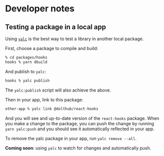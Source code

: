 # Developer notes

## Testing a package in a local app

Using [`yalc`](https://github.com/wclr/yalc) is the best way to test a library in another
local package.

First, choose a package to compile and build:

```zsh
% cd packages/hooks
hooks % yarn dbuild
```

And publish to `yalc`:

```zsh
hooks % yalc publish
```

The `yalc:publish` script will also achieve the above.

Then in your app, link to this package:

```zsh
other-app % yalc link @dolthub/react-hooks
```

And you will see and up-to-date version of the `react-hooks` package. When you make a
change to the package, you can push the change by running `yarn yalc:push` and you should
see it automatically reflected in your app.

To remove the yalc package in your app, run `yalc remove --all`.

**Coming soon**: using `yalc` to watch for changes and automatically push.
